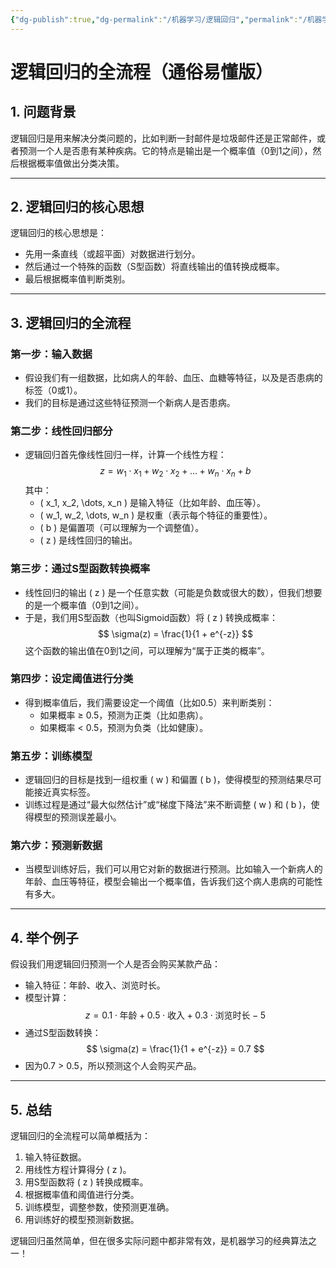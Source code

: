 ```yaml
---
{"dg-publish":true,"dg-permalink":"/机器学习/逻辑回归","permalink":"/机器学习/逻辑回归/","dgPassFrontmatter":true,"noteIcon":"","created":"2025-01-05T10:20:18.000+08:00","updated":"2025-01-05T10:22:45.248+08:00"}
---
```




# 逻辑回归的全流程（通俗易懂版）

## 1. **问题背景**
逻辑回归是用来解决分类问题的，比如判断一封邮件是垃圾邮件还是正常邮件，或者预测一个人是否患有某种疾病。它的特点是输出是一个概率值（0到1之间），然后根据概率值做出分类决策。

---


## 2. **逻辑回归的核心思想**
逻辑回归的核心思想是：
- 先用一条直线（或超平面）对数据进行划分。
- 然后通过一个特殊的函数（S型函数）将直线输出的值转换成概率。
- 最后根据概率值判断类别。

---


## 3. **逻辑回归的全流程**

### **第一步：输入数据**
- 假设我们有一组数据，比如病人的年龄、血压、血糖等特征，以及是否患病的标签（0或1）。
- 我们的目标是通过这些特征预测一个新病人是否患病。


### **第二步：线性回归部分**
- 逻辑回归首先像线性回归一样，计算一个线性方程：
  $$
  z = w_1 \cdot x_1 + w_2 \cdot x_2 + \dots + w_n \cdot x_n + b
  $$
  其中：
  - \( x_1, x_2, \dots, x_n \) 是输入特征（比如年龄、血压等）。
  - \( w_1, w_2, \dots, w_n \) 是权重（表示每个特征的重要性）。
  - \( b \) 是偏置项（可以理解为一个调整值）。
  - \( z \) 是线性回归的输出。


### **第三步：通过S型函数转换概率**
- 线性回归的输出 \( z \) 是一个任意实数（可能是负数或很大的数），但我们想要的是一个概率值（0到1之间）。
- 于是，我们用S型函数（也叫Sigmoid函数）将 \( z \) 转换成概率：
  $$
  \sigma(z) = \frac{1}{1 + e^{-z}}
  $$
  这个函数的输出值在0到1之间，可以理解为“属于正类的概率”。


### **第四步：设定阈值进行分类**
- 得到概率值后，我们需要设定一个阈值（比如0.5）来判断类别：
  - 如果概率 ≥ 0.5，预测为正类（比如患病）。
  - 如果概率 < 0.5，预测为负类（比如健康）。


### **第五步：训练模型**
- 逻辑回归的目标是找到一组权重 \( w \) 和偏置 \( b \)，使得模型的预测结果尽可能接近真实标签。
- 训练过程是通过“最大似然估计”或“梯度下降法”来不断调整 \( w \) 和 \( b \)，使得模型的预测误差最小。


### **第六步：预测新数据**
- 当模型训练好后，我们可以用它对新的数据进行预测。比如输入一个新病人的年龄、血压等特征，模型会输出一个概率值，告诉我们这个病人患病的可能性有多大。

---


## 4. **举个例子**
假设我们用逻辑回归预测一个人是否会购买某款产品：
- 输入特征：年龄、收入、浏览时长。
- 模型计算：
  $$
  z = 0.1 \cdot \text{年龄} + 0.5 \cdot \text{收入} + 0.3 \cdot \text{浏览时长} - 5
  $$
- 通过S型函数转换：
  $$
  \sigma(z) = \frac{1}{1 + e^{-z}} = 0.7
  $$
- 因为0.7 > 0.5，所以预测这个人会购买产品。

---


## 5. **总结**
逻辑回归的全流程可以简单概括为：
1. 输入特征数据。
2. 用线性方程计算得分 \( z \)。
3. 用S型函数将 \( z \) 转换成概率。
4. 根据概率值和阈值进行分类。
5. 训练模型，调整参数，使预测更准确。
6. 用训练好的模型预测新数据。

逻辑回归虽然简单，但在很多实际问题中都非常有效，是机器学习的经典算法之一！
